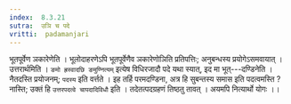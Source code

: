 ```yaml
---
index:  8.3.21
sutra:  उञि च पदे
vritti:  padamanjari
---
```


भूतपूर्वेण ञकारेणेति । भूलोदाहरणेऽपि भूतपूर्वेणैव ञकारेणोञिति प्रतिपत्तिः; अनुबन्धस्य प्रयोगेऽसमवायात् । उत्तरार्थमिति । `ङमो ह्रस्वादछि ङमुण्नित्यम्` इत्येष विधिरजादौ पदे यथा स्यात्, इद मा भूत्---दण्डिनेति । नैतदस्ति प्रयोजनम्; `पदस्य` इति वर्त्तते । इह तर्हि परमदण्डिना, अत्र हि सुबन्तस्य समास इति पदत्वमस्ति ? नास्ति; उक्तं हि `उत्तरपदत्वे चापदादिविधौ` इति । तदेतत्पदग्रहणं तिष्ठतु तावत् । अयमपि नित्यार्थो योगः ।।
